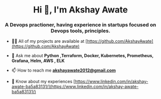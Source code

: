 <h1 align="center">Hi 👋, I'm Akshay Awate</h1>
<h3 align="center">A Devops practioner, having experience in startups focused on Devops tools, principles.</h3>

- 👨‍💻 All of my projects are available at [https://github.com/AkshayAwate](https://github.com/AkshayAwate)

- 💬 Ask me about  **Python ,Terraform, Docker, Kubernetes, Prometheus, Grafana, Helm, AWS , ELK** 

- 📫 How to reach me **akshayawate2012@gmail.com**

- 📄 Know about my experiences [https://www.linkedin.com/in/akshay-awate-ba5a83131/](https://www.linkedin.com/in/akshay-awate-ba5a83131/)


